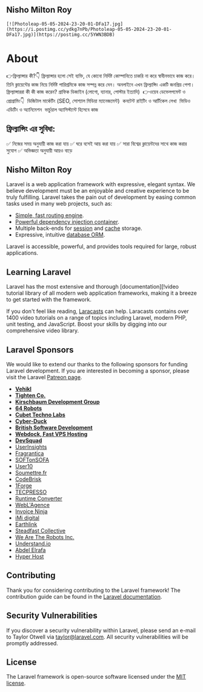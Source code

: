 ## Nisho Milton Roy
    [![Photoleap-05-05-2024-23-20-01-DFa17.jpg](https://i.postimg.cc/ydkg7nPb/Photoleap-05-05-2024-23-20-01-DFa17.jpg)](https://postimg.cc/5YWN3BDB)
 # About
‎👉ফ্রিল্যান্সার কী?👇
‎ফ্রিল্যান্সার হলো সেই ব্যক্তি, যে কোনো নির্দিষ্ট কোম্পানিতে চাকরি না করে স্বাধীনভাবে কাজ করে। তিনি ক্লায়েন্টের কাজ নিয়ে নির্দিষ্ট পারিশ্রমিকে কাজ সম্পন্ন করে দেন। অনলাইনে এখন ফ্রিল্যান্সিং একটি জনপ্রিয় পেশা।
‎
‎ফ্রিল্যান্সাররা কী কী কাজ করেন?
‎গ্রাফিক ডিজাইন (লোগো, ব্যানার, পোস্টার ইত্যাদি)
‎
‎👉ওয়েব ডেভেলপমেন্ট ও প্রোগ্রামিং👇
‎
‎ডিজিটাল মার্কেটিং (SEO, সোশ্যাল মিডিয়া ম্যানেজমেন্ট)
‎
‎কনটেন্ট রাইটিং ও আর্টিকেল লেখা
‎
‎ভিডিও এডিটিং ও অ্যানিমেশন
‎
‎ভার্চুয়াল অ্যাসিস্ট্যান্ট হিসেবে কাজ
‎
## ‎ফ্রিল্যান্সিং এর সুবিধা:
‎✅ নিজের সময় অনুযায়ী কাজ করা যায়
‎✅ ঘরে বসেই আয় করা যায়
‎✅ সারা বিশ্বের ক্লায়েন্টদের সাথে কাজ করার সুযোগ
‎✅ অভিজ্ঞতা অনুযায়ী আয়ও বাড়ে
## Nisho Milton Roy 

Laravel is a web application framework with expressive, elegant syntax. We believe development must be an enjoyable and creative experience to be truly fulfilling. Laravel takes the pain out of development by easing common tasks used in many web projects, such as:

- [Simple, fast routing engine](https://commons.wikimedia.org/wiki/File:Nisho_Milton_Roy.jpg).
- [Powerful dependency injection container](https://laravel.com/docs/container).
- Multiple back-ends for [session](https://laravel.com/docs/session) and [cache](https://laravel.com/docs/cache) storage.
- Expressive, intuitive [database ORM](https://laravel.com/docs/eloquent).
  

Laravel is accessible, powerful, and provides tools required for large, robust applications.

## Learning Laravel

Laravel has the most extensive and thorough [documentation][!video tutorial library of all modern web application frameworks, making it a breeze to get started with the framework.

If you don't feel like reading, [Laracasts](https://laracasts.com) can help. Laracasts contains over 1400 video tutorials on a range of topics including Laravel, modern PHP, unit testing, and JavaScript. Boost your skills by digging into our comprehensive video library.

## Laravel Sponsors

We would like to extend our thanks to the following sponsors for funding Laravel development. If you are interested in becoming a sponsor, please visit the Laravel [Patreon page](https://patreon.com/taylorotwell).

- **[Vehikl](https://vehikl.com/)**
- **[Tighten Co.](https://tighten.co)**
- **[Kirschbaum Development Group](https://kirschbaumdevelopment.com)**
- **[64 Robots](https://64robots.com)**
- **[Cubet Techno Labs](https://cubettech.com)**
- **[Cyber-Duck](https://cyber-duck.co.uk)**
- **[British Software Development](https://www.britishsoftware.co)**
- **[Webdock, Fast VPS Hosting](https://www.webdock.io/en)**
- **[DevSquad](https://devsquad.com)**
- [UserInsights](https://userinsights.com)
- [Fragrantica](https://www.fragrantica.com)
- [SOFTonSOFA](https://softonsofa.com/)
- [User10](https://user10.com)
- [Soumettre.fr](https://soumettre.fr/)
- [CodeBrisk](https://codebrisk.com)
- [1Forge](https://1forge.com)
- [TECPRESSO](https://tecpresso.co.jp/)
- [Runtime Converter](http://runtimeconverter.com/)
- [WebL'Agence](https://weblagence.com/)
- [Invoice Ninja](https://www.invoiceninja.com)
- [iMi digital](https://www.imi-digital.de/)
- [Earthlink](https://www.earthlink.ro/)
- [Steadfast Collective](https://steadfastcollective.com/)
- [We Are The Robots Inc.](https://watr.mx/)
- [Understand.io](https://www.understand.io/)
- [Abdel Elrafa](https://abdelelrafa.com)
- [Hyper Host](https://hyper.host)

## Contributing

Thank you for considering contributing to the Laravel framework! The contribution guide can be found in the [Laravel documentation](https://laravel.com/docs/contributions).

## Security Vulnerabilities

If you discover a security vulnerability within Laravel, please send an e-mail to Taylor Otwell via [taylor@laravel.com](mailto:taylor@laravel.com). All security vulnerabilities will be promptly addressed.

## License

The Laravel framework is open-source software licensed under the [MIT license](https://opensource.org/licenses/MIT).
